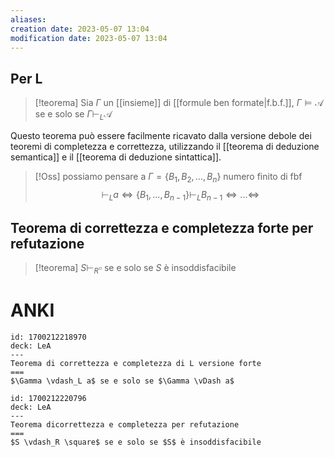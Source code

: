 ```yaml
---
aliases: 
creation date: 2023-05-07 13:04
modification date: 2023-05-07 13:04
---
```

## Per L

> [!teorema] 
> Sia $\Gamma$ un [[insieme]] di [[formule ben formate|f.b.f.]], $\Gamma \vDash \mathcal{A}$ se e solo se $\Gamma\vdash_{L} \mathcal{A}$

Questo teorema può essere facilmente ricavato dalla versione debole dei teoremi di completezza e correttezza, utilizzando il [[teorema di deduzione semantica]] e il [[teorema di deduzione sintattica]].

>[!Oss]
>possiamo pensare a $\Gamma = \{ B_{1},B_{2},\dots,B_{n} \}$ numero finito di fbf
>$$\vdash_L a \iff \{B_1,...,B_{n-1}\} \vdash_L B_{n-1} \iff ... \iff $$

## Teorema di correttezza e completezza forte per refutazione

>[!teorema]
>$S \vdash_{R} \square$ se e solo se $S$ è insoddisfacibile

# ANKI
```anki
id: 1700212218970
deck: LeA
---
Teorema di correttezza e completezza di L versione forte
===
$\Gamma \vdash_L a$ se e solo se $\Gamma \vDash a$
```


```anki
id: 1700212220796
deck: LeA
---
Teorema dicorrettezza e completezza per refutazione
===
$S \vdash_R \square$ se e solo se $S$ è insoddisfacibile
```
